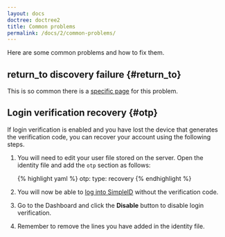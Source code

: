 ```yaml
---
layout: docs
doctree: doctree2
title: Common problems
permalink: /docs/2/common-problems/
---
```


Here are some common problems and how to fix them.

## return_to discovery failure    {#return_to}

This is so common there is a [specific page](/docs/1/return_to) for this problem.

## Login verification recovery   {#otp}

If login verification is enabled and you have lost the device that generates the verification code, you can recover your account using the following steps.

1. You will need to edit your user file stored on the server.  Open the identity file and add the `otp` section as follows:

    {% highlight yaml %}
otp: 
    type: recovery
    {% endhighlight %}

2. You will now be able to [log into SimpleID](/docs/2/login) without the verification code.

3. Go to the Dashboard and click the **Disable** button to disable login verification.

4. Remember to remove the lines you have added in the identity file.